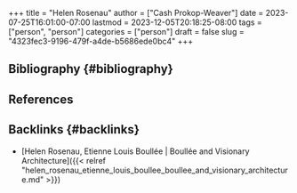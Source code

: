+++
title = "Helen Rosenau"
author = ["Cash Prokop-Weaver"]
date = 2023-07-25T16:01:00-07:00
lastmod = 2023-12-05T20:18:25-08:00
tags = ["person", "person"]
categories = ["person"]
draft = false
slug = "4323fec3-9196-479f-a4de-b5686ede0bc4"
+++

## Bibliography {#bibliography}

## References

<style>.csl-entry{text-indent: -1.5em; margin-left: 1.5em;}</style><div class="csl-bib-body">
</div>


## Backlinks {#backlinks}

-   [Helen Rosenau, Etienne Louis Boullée | Boullée and Visionary Architecture]({{< relref "helen_rosenau_etienne_louis_boullee_boullee_and_visionary_architecture.md" >}})
